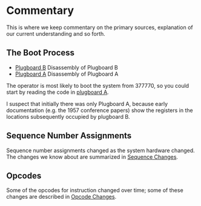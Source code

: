 # Commentary

This is where we keep commentary on the primary sources, explanation
of our current understanding and so forth.

## The Boot Process

* [Plugboard B](plugboard-B) Disassembly of Plugboard B
* [Plugboard A](plugboard-A) Disassembly of Plugboard A

The operator is most likely to boot the system from 377770, so you
could start by reading the code in [plugboard A](plugboard-A#3777770).

I suspect that initially there was only Plugboard A, because early
documentation (e.g. the 1957 conference papers) show the registers in
the locations subsequently occupied by plugboard B.

## Sequence Number Assignments

Sequence number assignments changed as the system hardware changed.
The changes we know about are summarized in [Sequence
Changes](sequence-changes).

## Opcodes

Some of the opcodes for instruction changed over time; some of these
changes are described in [Opcode Changes](opcode-changes.md).

